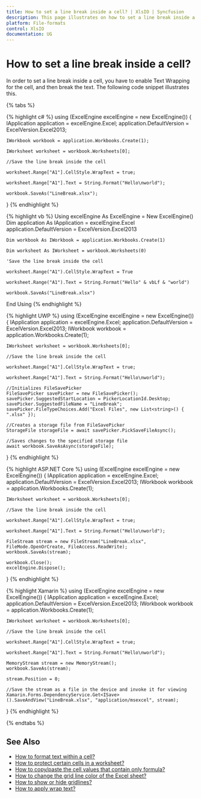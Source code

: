 ```yaml
---
title: How to set a line break inside a cell? | XlsIO | Syncfusion
description: This page illustrates on how to set a line break inside a cell using Syncfusion .NET Excel library (XlsIO).
platform: File-formats
control: XlsIO
documentation: UG
---
```


# How to set a line break inside a cell?

In order to set a line break inside a cell, you have to enable Text Wrapping for the cell, and then break the text. The following code snippet illustrates this.

{% tabs %}  

{% highlight c# %}
using (ExcelEngine excelEngine = new ExcelEngine())
{
    IApplication application = excelEngine.Excel;
    application.DefaultVersion = ExcelVersion.Excel2013;

    IWorkbook workbook = application.Workbooks.Create(1);

    IWorksheet worksheet = workbook.Worksheets[0];

    //Save the line break inside the cell

    worksheet.Range["A1"].CellStyle.WrapText = true;

    worksheet.Range["A1"].Text = String.Format("Hello\nworld");

    workbook.SaveAs("LineBreak.xlsx");
}
{% endhighlight %}

{% highlight vb %}
Using excelEngine As ExcelEngine = New ExcelEngine()
    Dim application As IApplication = excelEngine.Excel
    application.DefaultVersion = ExcelVersion.Excel2013

    Dim workbook As IWorkbook = application.Workbooks.Create(1)

    Dim worksheet As IWorksheet = workbook.Worksheets(0)

    'Save the line break inside the cell

    worksheet.Range("A1").CellStyle.WrapText = True

    worksheet.Range("A1").Text = String.Format("Hello" & vbLf & "world")

    workbook.SaveAs("LineBreak.xlsx")
End Using
{% endhighlight %}

{% highlight UWP %}
using (ExcelEngine excelEngine = new ExcelEngine())
{
    IApplication application = excelEngine.Excel;
    application.DefaultVersion = ExcelVersion.Excel2013;
    IWorkbook workbook = application.Workbooks.Create(1);

    IWorksheet worksheet = workbook.Worksheets[0];

    //Save the line break inside the cell

    worksheet.Range["A1"].CellStyle.WrapText = true;

    worksheet.Range["A1"].Text = String.Format("Hello\nworld");

    //Initializes FileSavePicker
    FileSavePicker savePicker = new FileSavePicker();
    savePicker.SuggestedStartLocation = PickerLocationId.Desktop;
    savePicker.SuggestedFileName = "LineBreak";
    savePicker.FileTypeChoices.Add("Excel Files", new List<string>() { ".xlsx" });

    //Creates a storage file from FileSavePicker
    StorageFile storageFile = await savePicker.PickSaveFileAsync();

    //Saves changes to the specified storage file
    await workbook.SaveAsAsync(storageFile);
}
{% endhighlight %}

{% highlight ASP.NET Core %}
using (ExcelEngine excelEngine = new ExcelEngine())
{
    IApplication application = excelEngine.Excel;
    application.DefaultVersion = ExcelVersion.Excel2013;
    IWorkbook workbook = application.Workbooks.Create(1);

    IWorksheet worksheet = workbook.Worksheets[0];

    //Save the line break inside the cell

    worksheet.Range["A1"].CellStyle.WrapText = true;

    worksheet.Range["A1"].Text = String.Format("Hello\nworld");

    FileStream stream = new FileStream("LineBreak.xlsx", FileMode.OpenOrCreate, FileAccess.ReadWrite);
    workbook.SaveAs(stream);

    workbook.Close();
    excelEngine.Dispose();
}
{% endhighlight %}

{% highlight Xamarin %}
using (ExcelEngine excelEngine = new ExcelEngine())
{
    IApplication application = excelEngine.Excel;
    application.DefaultVersion = ExcelVersion.Excel2013;
    IWorkbook workbook = application.Workbooks.Create(1);

    IWorksheet worksheet = workbook.Worksheets[0];

    //Save the line break inside the cell

    worksheet.Range["A1"].CellStyle.WrapText = true;

    worksheet.Range["A1"].Text = String.Format("Hello\nworld");

    MemoryStream stream = new MemoryStream();
    workbook.SaveAs(stream);

    stream.Position = 0;

    //Save the stream as a file in the device and invoke it for viewing
    Xamarin.Forms.DependencyService.Get<ISave>().SaveAndView("LineBreak.xlsx", "application/msexcel", stream);
}
{% endhighlight %}

{% endtabs %}  

## See Also

* [How to format text within a cell?](faqs/how-to-format-text-within-a-cell)
* [How to protect certain cells in a worksheet?](faqs/how-to-protect-certain-cells-in-a-worksheet)
* [How to copy/paste the cell values that contain only formula?](faqs/how-to-copy-paste-the-cell-values-that-contain-only-formula)
* [How to change the grid line color of the Excel sheet?](how-to-change-the-grid-line-color-of-the-excel-sheet)
* [How to show or hide gridlines?](https://help.syncfusion.com/file-formats/xlsio/working-with-excel-worksheet#show-or-hide-grid-lines)
* [How to apply wrap text?](https://help.syncfusion.com/file-formats/xlsio/working-with-cell-or-range-formatting#apply-wrap-text)

